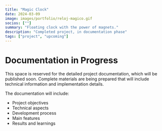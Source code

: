 ```yaml
---
title: "Magic Clock"
date: 2024-03-09
image: images/portfolio/reloj-magico.gif
socios: [""]
summary: "Floating clock with the power of magnets."
description: "Completed project, in documentation phase"
tags: ["project", "upcoming"]
---
```


# Documentation in Progress

This space is reserved for the detailed project documentation, which will be published soon. Complete materials are being prepared that will include technical information and implementation details.

The documentation will include:
- Project objectives
- Technical aspects
- Development process
- Main features
- Results and learnings
